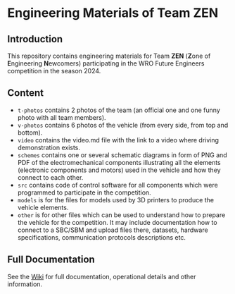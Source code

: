 Engineering Materials of Team ZEN
====

## Introduction

This repository contains engineering materials for Team **ZEN** (**Z**one of **E**ngineering **N**ewcomers) participating in the WRO Future Engineers competition in the season 2024.
## Content

* `t-photos` contains 2 photos of the team (an official one and one funny photo with all team members).
* `v-photos` contains 6 photos of the vehicle (from every side, from top and bottom).
* `video` contains the video.md file with the link to a video where driving demonstration exists.
* `schemes` contains one or several schematic diagrams in form of PNG and PDF of the electromechanical components illustrating all the elements (electronic components and motors) used in the vehicle and how they connect to each other.
* `src` contains code of control software for all components which were programmed to participate in the competition.
* `models` is for the files for models used by 3D printers to produce the vehicle elements.
* `other` is for other files which can be used to understand how to prepare the vehicle for the competition. It may include documentation how to connect to a SBC/SBM and upload files there, datasets, hardware specifications, communication protocols descriptions etc. 

## Full Documentation

See the [Wiki](https://github.com/Zone-of-Engineering-Newcomers/wro2024-fe-ZEN/wiki) for full documentation, operational details and other information.